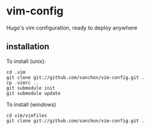 vim-config
==========

Hugo's vim configuration, ready to deploy anywhere


installation
------------

To install (unix): 

    cd .vim
    git clone git://github.com/sanchon/vim-config.git .
    cp .vimrc ..
    git submodule init
    git submodule update



To install (windows)

    cd vim/vimfiles
    git clone git://github.com/sanchon/vim-config.git .

